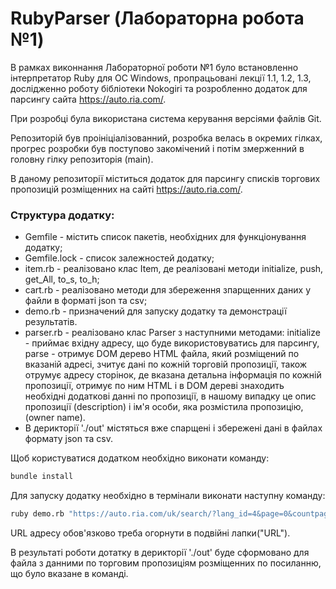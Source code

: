 # RubyParser (Лабораторна робота №1)
В рамках виконнання Лабораторної роботи №1 було встановленно інтерпретатор Ruby для ОС Windows, пропрацьовані лекції 1.1, 1.2, 1.3, дослідженно роботу бібліотеки Nokogiri та розробленно додаток для парсингу сайта https://auto.ria.com/.

При розробці була використана система керування версіями файлів Git.

Репозиторій був проініціалізованний, розробка велась в окремих гілках, прогрес розробки був поступово закомічений і потім змерженний в головну гілку репозиторія (main).

В даному репозиторії міститься додаток для парсингу списків торгових пропозицій розміщенних на сайті https://auto.ria.com/.

### Структура додатку:
- Gemfile - містить список пакетів, необхідних для функціонування додатку;
- Gemfile.lock - список залежностей додатку;
- item.rb - реалізовано клас Item, де реалізовані методи initialize, push, get_All, to_s, to_h;
- cart.rb - реалізовано методи для збереження зпарщенних даних у файли в форматі json та csv;
- demo.rb - призначений для запуску додатку та демонстрації результатів.
- parser.rb - реалізовано клас Parser з наступними методами: initialize - приймає вхідну адресу, що буде використовуватись для парсингу, parse - отримує DOM дерево HTML файла, який розміщений по вказаній адресі, зчитує дані по кожній торговій пропозиції, також отрумує адресу сторінок, де вказана детальна інформація по кожній пропозиції, отримує по ним HTML і в DOM дереві знаходить необхідні додаткові данні по пропозиції, в нашому випадку це опис пропозиції (description) і ім'я особи, яка розмістила пропозицію, (owner name). 
- В дерикторії './out' містяться вже спарщені і збережені дані в файлах формату json та csv.

Щоб користуватися додатком необхідно виконати команду:
```sh
bundle install
```

Для запуску додатку необхідно в термінали виконати наступну команду:
```sh
ruby demo.rb "https://auto.ria.com/uk/search/?lang_id=4&page=0&countpage=50&marka_id=48&model_id=428&category_id=1&custom=1&abroad=2"
```
URL адресу обов'язково треба огорнути в подвійні лапки("URL"). 

В результаті роботи дотатку в дерикторії './out' буде сформовано для файла з данними по торговим пропозиціям розміщенних по посиланню, що було вказане в команді.